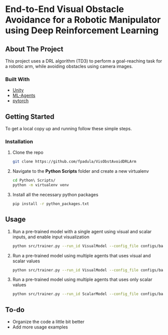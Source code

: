 # End-to-End Visual Obstacle Avoidance for a Robotic Manipulator using Deep Reinforcement Learning

<!-- ABOUT THE PROJECT -->
## About The Project

This project uses a DRL algorithm (TD3) to perform a goal-reaching task for a robotic arm, while avoiding obstacles using camera images.

### Built With

* [Unity]()
* [ML-Agents]()
* [pytorch]()



<!-- GETTING STARTED -->
## Getting Started

To get a local copy up and running follow these simple steps.

### Installation

1. Clone the repo
   ```sh
   git clone https://github.com/fpadula/VisObstAvoidDRLArm
   ```

2. Navigate to the **Python Scripts** folder and create a new virtualenv
   ```sh
   cd Python\ Scripts/
   python -m virtualenv venv
   ```

3. Install all the necessary python packages
   ```sh
   pip install -r python_packages.txt
   ```

<!-- USAGE EXAMPLES -->
## Usage

1. Run a pre-trained model with a single agent using visual and scalar inputs, and enable input visualization
   ```sh
   python src/trainer.py --run_id VisualModel --config_file configs/base_config_visual_aug.yaml --device cuda --exec_type eval --env_location simu_envs/SingleAgentVisualization/scene.x86_64 --simu_spd 1 --eval_episodes 10 --seed 1 --visualize_input true
   ```

2. Run a pre-trained model using multiple agents that uses visual and scalar values
   ```sh
   python src/trainer.py --run_id VisualModel --config_file configs/base_config_visual_aug.yaml --device cuda --exec_type eval --env_location simu_envs/AllAgentsVisual/scene.x86_64 --simu_spd 1
   ```
  
3. Run a pre-trained model using multiple agents that uses only scalar values
   ```sh
   python src/trainer.py --run_id ScalarModel --config_file configs/base_config.yaml --device cuda --exec_type eval --env_location simu_envs/AllAgentsScalar/scene.x86_64 --simu_spd 1
   ```

<!-- ROADMAP -->
## To-do

- Organize the code a little bit better 
- Add more usage examples